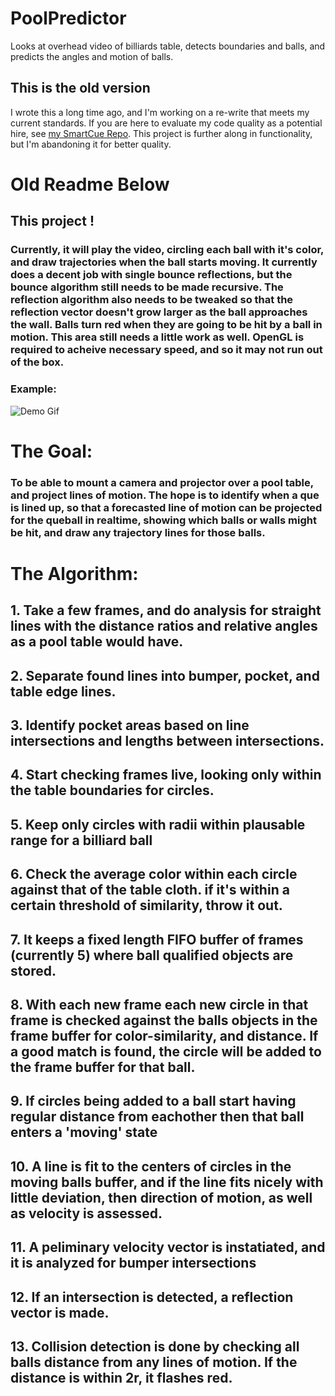 # PoolPredictor
Looks at overhead video of billiards table, detects boundaries and balls, and predicts the angles and motion of balls. 

## This is the old version
I wrote this a long time ago, and I'm working on a re-write that meets my current standards. If you are here to evaluate my code quality as a potential hire, see 
[my SmartCue Repo](https://github.com/TheDitis/SmartCue). This project is further along in functionality, but I'm abandoning it for better quality.




# Old Readme Below
## This project !
### Currently, it will play the video, circling each ball with it's color, and draw trajectories when the ball starts moving. It currently does a decent job with single bounce reflections, but the bounce algorithm still needs to be made recursive. The reflection algorithm also needs to be tweaked so that the reflection vector doesn't grow larger as the ball approaches the wall. Balls turn red when they are going to be hit by a ball in motion. This area still needs a little work as well. OpenGL is required to acheive necessary speed, and so it may not run out of the box.

### Example:
![Demo Gif](/doc_resources/PoolGif1.gif)


# The Goal:
### To be able to mount a camera and projector over a pool table, and project lines of motion. The hope is to identify when a que is lined up, so that a forecasted line of motion can be projected for the queball in realtime, showing which balls or walls might be hit, and draw any trajectory lines for those balls.


# The Algorithm:
## 1. Take a few frames, and do analysis for straight lines with the distance ratios and relative angles as a pool table would have.
## 2. Separate found lines into bumper, pocket, and table edge lines.
## 3. Identify pocket areas based on line intersections and lengths between intersections.
## 4. Start checking frames live, looking only within the table boundaries for circles.
## 5. Keep only circles with radii within plausable range for a billiard ball
## 6. Check the average color within each circle against that of the table cloth. if it's within a certain threshold of similarity, throw it out.
## 7. It keeps a fixed length FIFO buffer of frames (currently 5) where ball qualified objects are stored.
## 8. With each new frame each new circle in that frame is checked against the balls objects in the frame buffer for color-similarity, and distance. If a good match is found, the circle will be added to the frame buffer for that ball.
## 9. If circles being added to a ball start having regular distance from eachother then that ball enters a 'moving' state
## 10. A line is fit to the centers of circles in the moving balls buffer, and if the line fits nicely with little deviation, then direction of motion, as well as velocity is assessed.
## 11. A peliminary velocity vector is instatiated, and it is analyzed for bumper intersections
## 12. If an intersection is detected, a reflection vector is made.
## 13. Collision detection is done by checking all balls distance from any lines of motion. If the distance is within 2r, it flashes red.
